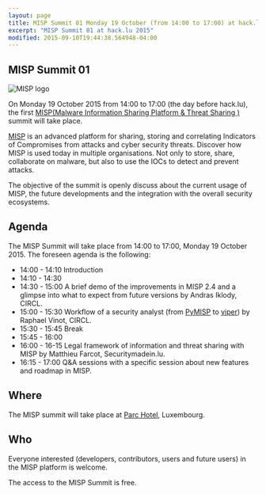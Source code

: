 ```yaml
---
layout: page
title: MISP Summit 01 Monday 19 October (from 14:00 to 17:00) at hack.lu 2015
excerpt: "MISP Summit 01 at hack.lu 2015"
modified: 2015-09-10T19:44:38.564948-04:00
---
```



MISP Summit 01
--------------

![MISP logo](https://raw.githubusercontent.com/MISP/MISP/master/INSTALL/logos/misp-logo.png)

On Monday 19 October 2015 from 14:00 to 17:00 (the day before hack.lu), the first [MISP(Malware Information Sharing Platform & Threat Sharing
)](http://www.misp-project.org/) summit will take place.


[MISP](http://www.misp-project.org/) is an advanced platform for sharing, storing and correlating Indicators of Compromises from attacks and cyber security threats.
Discover how MISP is used today in multiple organisations. Not only to store, share, collaborate on malware, but also to use the IOCs to detect and prevent attacks.

The objective of the summit is openly discuss about the current usage of MISP, the future developments and the integration with the overall security ecosystems.

Agenda
------

The MISP Summit will take place from 14:00 to 17:00, Monday 19 October 2015. The foreseen agenda is the following:

* 14:00 - 14:10 Introduction
* 14:10 - 14:30
* 14:30 - 15:00 A brief demo of the improvements in MISP 2.4 and a glimpse into what to expect from future versions by Andras Iklody, CIRCL.
* 15:00 - 15:30 Workflow of a security analyst (from [PyMISP](https://github.com/CIRCL/PyMISP) to [viper](https://github.com/viper-framework/viper/)) by Raphael Vinot, CIRCL.
* 15:30 - 15:45 Break
* 15:45 - 16:00 
* 16:00 - 16-15 Legal framework of information and threat sharing with MISP by Matthieu Farcot, Securitymadein.lu.
* 16:15 - 17:00 Q&A sessions with a specific session about new features and roadmap in MISP.

Where
-----

The MISP summit will take place at [Parc Hotel](http://www.parc-hotel.lu/), Luxembourg.

Who
---

Everyone interested (developers, contributors, users and future users) in the MISP platform is welcome.

The access to the MISP Summit is free.


